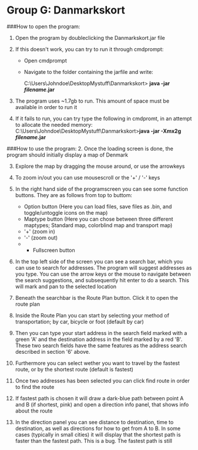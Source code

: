 Group G: Danmarkskort
============
###How to open the program:
1. Open the program by doubleclicking the Danmarkskort.jar file
2. If this doesn't work, you can try to run it through cmdprompt:
   - Open cmdprompt
   - Navigate to the folder containing the jarfile and write:
   
      C:\Users\Johndoe\DesktopMystuff\Danmarkskort> **java -jar *filename*.jar**

3. The program uses ~1.7gb to run. This amount of space must be available in order to run it
4. If it fails to run, you can try type the following in cmdpromt, in an attempt to allocate the needed memory:
      C:\Users\Johndoe\DesktopMystuff\Danmarkskort>**java -jar -Xmx2g *filename*.jar**


###How to use the program:
2. Once the loading screen is done, the program should initially display a map of Denmark

3. Explore the map by dragging the mouse around, or use the arrowkeys

4. To zoom in/out you can use mousescroll or the '+' / '-' keys

5. In the right hand side of the programscreen you can see some function buttons. They are as follows from top to buttom:
   - Option button (Here you can load files, save files as .bin, and toggle/untoggle icons on the map)
   - Maptype button (Here you can chose between three different maptypes; Standard map, colorblind map and transport map)
   - '+' (zoom in)
   - '-' (zoom out)
   - - Fullscreen button 

6. In the top left side of the screen you can see a search bar, which you can use to search for addresses. The program will suggest addresses as you type. You can use the arrow keys or the mouse to navigate between the search suggestions, and subsequently hit enter to do a search. This will mark and pan to the selected location

7. Beneath the searchbar is the Route Plan button. Click it to open the route plan

8. Inside the Route Plan you can start by selecting your method of transportation; by car, bicycle or foot (default by car)

9. Then you can type your start address in the search field marked with a green 'A' and the destination address in the field marked by a red 'B'. These two search fields have the same features as the address search described in section '6' above.

10. Furthermore you can select wether you want to travel by the fastest route, or by the shortest route (default is fastest)

11. Once two addresses has been selected you can click find route in order to find the route

12. If fastest path is chosen it will draw a dark-blue path between point A and B (if shortest, pink)  and open a direction info panel, that shows info about the route

13. In the direction panel you can see distance to destination, time to destination, as well as directions for how to get from A to B. In some cases (typically in small cities) it will display that the shortest path is faster than the fastest path. This is a bug. The fastest path is still 
